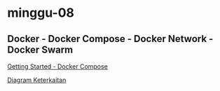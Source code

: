 # minggu-08
## Docker - Docker Compose - Docker Network - Docker Swarm

[Getting Started - Docker Compose](latihan.md)

[Diagram Keterkaitan](tugas.md) 
